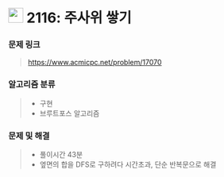 # <img src="https://d2gd6pc034wcta.cloudfront.net/tier/11.svg" width="30"> 2116: 주사위 쌓기

### 문제 링크

> https://www.acmicpc.net/problem/17070



### 알고리즘 분류

>- 구현
>- 브루트포스 알고리즘



### 문제 및 해결

>- 풀이시간 43분
>- 옆면의 합을 DFS로 구하려다 시간초과, 단순 반복문으로 해결